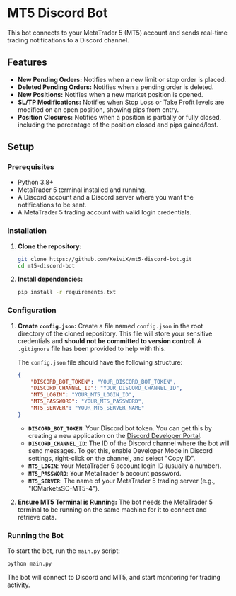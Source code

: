 # MT5 Discord Bot

This bot connects to your MetaTrader 5 (MT5) account and sends real-time trading notifications to a Discord channel.

## Features

*   **New Pending Orders:** Notifies when a new limit or stop order is placed.
*   **Deleted Pending Orders:** Notifies when a pending order is deleted.
*   **New Positions:** Notifies when a new market position is opened.
*   **SL/TP Modifications:** Notifies when Stop Loss or Take Profit levels are modified on an open position, showing pips from entry.
*   **Position Closures:** Notifies when a position is partially or fully closed, including the percentage of the position closed and pips gained/lost.

## Setup

### Prerequisites

*   Python 3.8+
*   MetaTrader 5 terminal installed and running.
*   A Discord account and a Discord server where you want the notifications to be sent.
*   A MetaTrader 5 trading account with valid login credentials.

### Installation

1.  **Clone the repository:**
    ```bash
    git clone https://github.com/KeiviX/mt5-discord-bot.git
    cd mt5-discord-bot
    ```

2.  **Install dependencies:**
    ```bash
    pip install -r requirements.txt
    ```

### Configuration

1.  **Create `config.json`:**
    Create a file named `config.json` in the root directory of the cloned repository. This file will store your sensitive credentials and **should not be committed to version control**. A `.gitignore` file has been provided to help with this.

    The `config.json` file should have the following structure:

    ```json
    {
        "DISCORD_BOT_TOKEN": "YOUR_DISCORD_BOT_TOKEN",
        "DISCORD_CHANNEL_ID": "YOUR_DISCORD_CHANNEL_ID",
        "MT5_LOGIN": "YOUR_MT5_LOGIN_ID",
        "MT5_PASSWORD": "YOUR_MT5_PASSWORD",
        "MT5_SERVER": "YOUR_MT5_SERVER_NAME"
    }
    ```

    *   **`DISCORD_BOT_TOKEN`**: Your Discord bot token. You can get this by creating a new application on the [Discord Developer Portal](https://discord.com/developers/applications).
    *   **`DISCORD_CHANNEL_ID`**: The ID of the Discord channel where the bot will send messages. To get this, enable Developer Mode in Discord settings, right-click on the channel, and select "Copy ID".
    *   **`MT5_LOGIN`**: Your MetaTrader 5 account login ID (usually a number).
    *   **`MT5_PASSWORD`**: Your MetaTrader 5 account password.
    *   **`MT5_SERVER`**: The name of your MetaTrader 5 trading server (e.g., "ICMarketsSC-MT5-4").

2.  **Ensure MT5 Terminal is Running:**
    The bot needs the MetaTrader 5 terminal to be running on the same machine for it to connect and retrieve data.

### Running the Bot

To start the bot, run the `main.py` script:

```bash
python main.py
```

The bot will connect to Discord and MT5, and start monitoring for trading activity.
